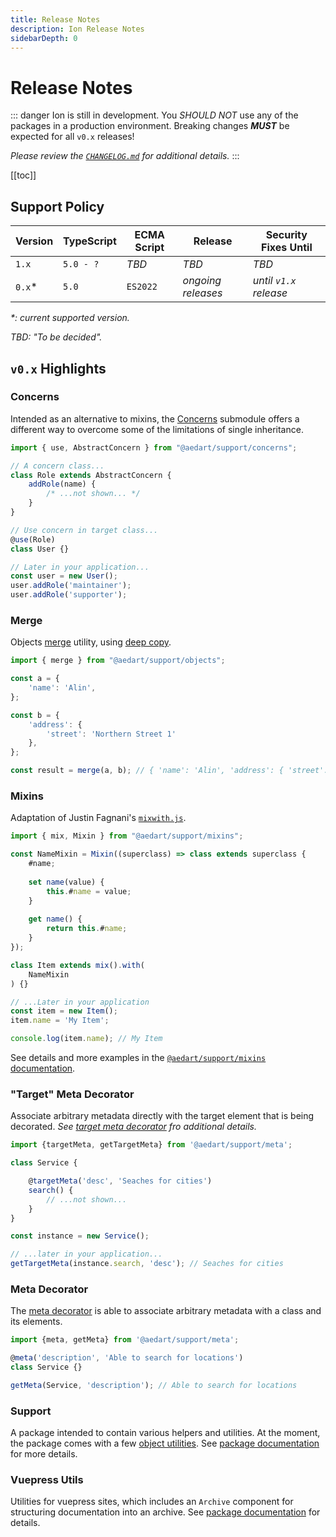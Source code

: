 ```yaml
---
title: Release Notes
description: Ion Release Notes
sidebarDepth: 0
---
```


# Release Notes

::: danger
Ion is still in development.
You _SHOULD NOT_ use any of the packages in a production environment.
Breaking changes _**MUST**_ be expected for all `v0.x` releases!

_Please review the [`CHANGELOG.md`](https://github.com/aedart/ion/blob/main/CHANGELOG.md) for additional details._
:::

[[toc]]

## Support Policy

| Version | TypeScript | ECMA Script | Release            | Security Fixes Until   |
|---------|------------|-------------|--------------------|------------------------|
| `1.x`   | `5.0 - ?`  | _TBD_       | _TBD_              | _TBD_                  |
| `0.x`*  | `5.0`      | `ES2022`    | _ongoing releases_ | _until `v1.x` release_ |

_*: current supported version._

_TBD: "To be decided"._

## `v0.x` Highlights

### Concerns <Badge type="tip" text="Available since v0.9" />

Intended as an alternative to mixins, the [Concerns](./packages/support/concerns/README.md) submodule offers a different
way to overcome some of the limitations of single inheritance.

```js
import { use, AbstractConcern } from "@aedart/support/concerns";

// A concern class...
class Role extends AbstractConcern {
    addRole(name) {
        /* ...not shown... */
    }
}

// Use concern in target class...
@use(Role)
class User {}

// Later in your application...
const user = new User();
user.addRole('maintainer');
user.addRole('supporter');
```

### Merge <Badge type="tip" text="Available since v0.9" />

Objects [merge](./packages/support/objects/merge.md) utility, using [deep copy](https://developer.mozilla.org/en-US/docs/Glossary/Deep_copy).

```js
import { merge } from "@aedart/support/objects";

const a = {
    'name': 'Alin',
};

const b = {
    'address': {
        'street': 'Northern Street 1'
    },
};

const result = merge(a, b); // { 'name': 'Alin', 'address': { 'street': '...' } }
```

### Mixins <Badge type="tip" text="Available since v0.8" />

Adaptation of Justin Fagnani's [`mixwith.js`](https://github.com/justinfagnani/mixwith.js).

```js
import { mix, Mixin } from "@aedart/support/mixins";

const NameMixin = Mixin((superclass) => class extends superclass {
    #name;
    
    set name(value) {
        this.#name = value;
    }
    
    get name() {
        return this.#name;
    }
});

class Item extends mix().with(
    NameMixin
) {}

// ...Later in your application
const item = new Item();
item.name = 'My Item';

console.log(item.name); // My Item
```

See details and more examples in the [`@aedart/support/mixins` documentation](./packages/support/mixins/README.md).

### "Target" Meta Decorator <Badge type="tip" text="Available since v0.7" />

Associate arbitrary metadata directly with the target element that is being decorated.
_See [target meta decorator](./packages/support/meta/targetMeta.md) fro additional details._

```js
import {targetMeta, getTargetMeta} from '@aedart/support/meta';

class Service {

    @targetMeta('desc', 'Seaches for cities')
    search() {
        // ...not shown...
    }
}

const instance = new Service();

// ...later in your application...
getTargetMeta(instance.search, 'desc'); // Seaches for cities
```

### Meta Decorator <Badge type="tip" text="Available since v0.6" />

The [meta decorator](./packages/support/meta/README.md) is able to associate arbitrary metadata with a class and its elements.

```js
import {meta, getMeta} from '@aedart/support/meta';

@meta('description', 'Able to search for locations')
class Service {}

getMeta(Service, 'description'); // Able to search for locations
```

### Support <Badge type="tip" text="Available since v0.3" />

A package intended to contain various helpers and utilities.
At the moment, the package comes with a few [object utilities](./packages/support/objects/README.md).
See [package documentation](./packages/support/README.md) for more details.

### Vuepress Utils <Badge type="tip" text="Available since v0.1" />

Utilities for vuepress sites, which includes an `Archive` component for structuring documentation into an archive.
See [package documentation](./packages/vuepress-utils/README.md) for details.
